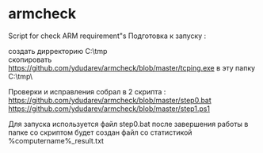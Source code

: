# armcheck
Script for check ARM requirement"s
Подготовка к запуску :

cоздать дирректорию C:\tmp\
скопировать https://github.com/ydudarev/armcheck/blob/master/tcping.exe  в эту папку C:\tmp\

Проверки и иcправления собрал в 2 скрипта :
https://github.com/ydudarev/armcheck/blob/master/step0.bat
https://github.com/ydudarev/armcheck/blob/master/step1.ps1

Для запуска используется файл step0.bat после завершения работы
в папке со скриптом будет создан файл со статистикой %computername%_result.txt
